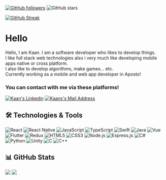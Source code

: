 [![GitHub followers](https://img.shields.io/github/followers/kaanmertkoc?style=social)](https://github.com/kaanmertkoc?tab=followers)
![GitHub stars](https://img.shields.io/github/stars/kaanmertkoc?style=social)

[![GitHub Streak](https://streak-stats.demolab.com/?user=kaanmertkoc)](https://git.io/streak-stats)


# Hello

<p>
    Hello, I am Kaan. I am a software developer who likes to develop things.
    <br />
    I like full stack web technologies also i very much like developing mobile apps native or cross platform.
    <br />
    I also like to develop algorithms, make games... etc.
    <br />
    Currently working as a mobile and web app developer in Aposto!

### You can contact with me via these platforms!

<a href="https://www.linkedin.com/in/kaan-mert-ko%C3%A7-2a57b5202/" target="_blank" rel="nofollow">
<img alt="Kaan's Linkedin"
src="https://img.shields.io/badge/LinkedIn-0077B5?style=for-the-badge&logo=linkedin&logoColor=white" /></a>
<a href="mailto:kaanmertkocbus@gmail.com" target="_blank" rel="nofollow"><img alt="Kaans's Mail Address" src="https://img.shields.io/badge/Gmail-D14836?style=for-the-badge&logo=gmail&logoColor=white" /></a>

## 🛠 Technologies & Tools

<div>
<img alt="React" src="https://img.shields.io/badge/React-20232A?style=for-the-badge&logo=react&logoColor=61DAFB"></img>
<img alt="React Native" src="https://img.shields.io/badge/React_Native-20232A?style=for-the-badge&logo=react&logoColor=61DAFB"></img>
<img alt="JavaScript" src="https://img.shields.io/badge/JavaScript-323330?style=for-the-badge&logo=javascript&logoColor=F7DF1E"/>
<img alt="TypeScript" src="https://img.shields.io/badge/TypeScript-007ACC?style=for-the-badge&logo=typescript&logoColor=white" />
<img alt="Swift" src="https://img.shields.io/badge/Swift-FA7343?style=for-the-badge&logo=swift&logoColor=white"> </img>
<img alt="Java" src="https://img.shields.io/badge/Java-ED8B00?style=for-the-badge&logo=java&logoColor=white"></img>
<img alt="Vue" src="https://img.shields.io/badge/Vue.js-35495E?style=for-the-badge&logo=vue.js&logoColor=4FC08D"> </img>
<img alt="Flutter" src="https://img.shields.io/badge/Flutter-02569B?style=for-the-badge&logo=flutter&logoColor=white"> </img>
<img alt="Redux" src="https://img.shields.io/badge/Redux-593D88?style=for-the-badge&logo=redux&logoColor=white"></img>
<img alt="HTML5" src="https://img.shields.io/badge/HTML5-E34F26?style=for-the-badge&logo=html5&logoColor=white"></img>
<img alt="CSS3" src="https://img.shields.io/badge/CSS3-1572B6?style=for-the-badge&logo=css3&logoColor=white"></img>
<img alt="Node.js" src="https://img.shields.io/badge/Node.js-43853D?style=for-the-badge&logo=node.js&logoColor=white"></img>
<img alt="Express.js" src="https://img.shields.io/badge/Express.js-404D59?style=for-the-badge"></img>
<img alt="C#" src="https://img.shields.io/badge/C%23-239120?style=for-the-badge&logo=c-sharp&logoColor=white"> </img>
<img alt="Python" src="https://img.shields.io/badge/Python-14354C?style=for-the-badge&logo=python&logoColor=white"></img>
<img alt="Unity" src="https://img.shields.io/badge/Unity-100000?style=for-the-badge&logo=unity&logoColor=white"> </img>
<img alt="C" src="https://img.shields.io/badge/C-00599C?style=for-the-badge&logo=c&logoColor=white"></img>
<img alt="C++" src="https://img.shields.io/badge/C%2B%2B-00599C?style=for-the-badge&logo=c%2B%2B&logoColor=white"></img>

</div>

## 📊 GitHub Stats

<div>
  <img src="https://github-readme-stats-six-mu-61.vercel.app/api?username=kaanmertkoc&count_private=true&show_icons=true&theme=tokyonight">
  <img src="https://github-readme-stats-six-mu-61.vercel.app/api/top-langs/?username=kaanmertkoc&hide=html,ruby&layout=compact&show_icons=true&theme=tokyonight">
</div>
